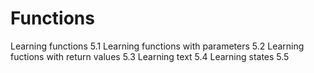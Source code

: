 # Functions 

Learning functions 5.1
Learning functions with parameters 5.2
Learning fuctions with return values 5.3
Learning text 5.4
Learning states 5.5